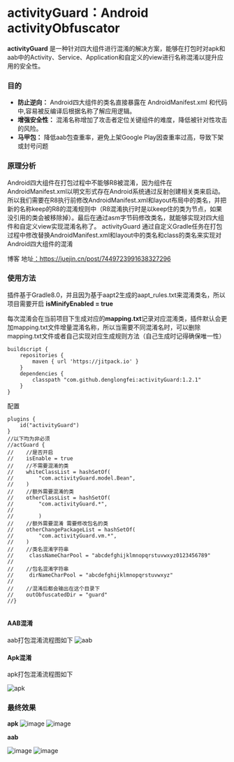 # activityGuard：Android activityObfuscator
**activityGuard** 是一种针对四大组件进行混淆的解决方案，能够在打包时对apk和aab中的Activity、Service、Application和自定义的view进行名称混淆以提升应用的安全性。

### 目的
*   **防止逆向：** Android四大组件的类名直接暴露在 AndroidManifest.xml 和代码中,容易被反编译后根据名称了解应用逻辑。
*   **增强安全性：** 混淆名称增加了攻击者定位关键组件的难度，降低被针对性攻击的风险。
*   **马甲包：** 降低aab包查重率，避免上架Google Play因查重率过高，导致下架或封号问题

### 原理分析
Android四大组件在打包过程中不能够R8被混淆，因为组件在AndroidManifest.xml以明文形式存在Android系统通过反射创建相关类来启动。所以我们需要在R8执行前修改AndroidManifest.xml和layout布局中的类名，并把新的名称keep的R8的混淆规则中（R8混淆执行时是以keep住的类为节点，如果没引用的类会被移除掉）。最后在通过asm字节码修改类名，就能够实现对四大组件和自定义view实现混淆名称了。
activityGuard 通过自定义Gradle任务在打包过程中修改替换AndroidManifest.xml和layout中的类名和class的类名来实现对Android四大组件的混淆

博客 地址[：](url)<https://juejin.cn/post/7449723991638327296>
### 使用方法

插件基于Gradle8.0，并且因为基于aapt2生成的aapt_rules.txt来混淆类名，所以项目需要开启  **isMinifyEnabled = true**

每次混淆会在当前项目下生成对应的**mapping.txt**记录对应混淆类，插件默认会更加mapping.txt文件增量混淆名称，所以当需要不同混淆名时，可以删除mapping.txt文件或者自己实现对应生成规则方法（自己生成时记得确保唯一性）

```
buildscript {
    repositories {
        maven { url 'https://jitpack.io' }
    }
    dependencies {
        classpath "com.github.denglongfei:activityGuard:1.2.1"
    }
}
```
配置
```
plugins {
    id("activityGuard")
}
//以下均为非必须
//actGuard {
//    //是否开启
//    isEnable = true
//    //不需要混淆的类
//    whiteClassList = hashSetOf(
//        "com.activityGuard.model.Bean",
//    )
//    //额外需要混淆的类
//    otherClassList = hashSetOf(
//        "com.activityGuard.*",
//
//        )
//    //额外需要混淆 需要修改包名的类
//    otherChangePackageList = hashSetOf(
//        "com.activityGuard.vm.*",
//    )
//    //类名混淆字符串
//     classNameCharPool = "abcdefghijklmnopqrstuvwxyz0123456789"
//
//    //包名混淆字符串
//     dirNameCharPool = "abcdefghijklmnopqrstuvwxyz"
//
//    //混淆后都会输出在这个目录下
//    outObfuscatedDir = "guard"
//}


```

#### AAB混淆

aab打包混淆流程图如下
![aab](https://github.com/user-attachments/assets/b13c1c3c-afb5-4870-b32b-ee6293bb97c5)

#### Apk混淆

apk打包混淆流程图如下

![apk](https://github.com/user-attachments/assets/86b16d1d-e0f1-45d7-9b12-ab2bcea33d06)

### 最终效果

**apk**
![image](https://github.com/user-attachments/assets/87fd3529-d204-4db9-9d21-82f616951efb)
![image](https://github.com/user-attachments/assets/c122421a-19eb-470f-a5ef-b77b8b21012d)

**aab**

![image](https://github.com/user-attachments/assets/e65ca13c-0101-482c-9e70-620cb6f0ab6a)
![image](https://github.com/user-attachments/assets/13bc4dfb-11ab-4607-b90a-834a59ad8bf3)



